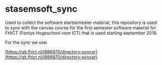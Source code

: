 # stasemsoft_sync
Used to collect the software startsemester material, this repository is used to sync with the canvas course for the first semester software material for FHICT (Fontys Hogeschool voor ICT) that is used starting september 2019.



For the sync we use:

[https://git.fhict.nl/I886970/directory-syncer](https://git.fhict.nl/I886970/directory-syncer)
